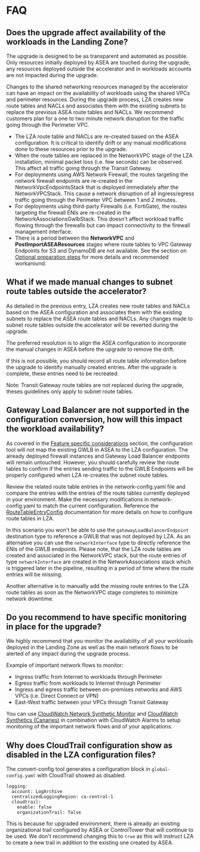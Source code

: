 # FAQ

## Does the upgrade affect availability of the workloads in the Landing Zone?

The upgrade is designed to be as transparent and automated as possible. Only resources initially deployed by ASEA are touched during the upgrade, any resources deployed outside the accelerator and in workloads accounts are not impacted during the upgrade.

Changes to the shared networking resources managed by the accelerator can have an impact on the availability of workloads using the shared VPCs and perimeter resources. During the upgrade process, LZA creates new route tables and NACLs and associates them with the existing subnets to replace the previous ASEA route tables and NACLs. We recommend customers plan for a one to two minute network disruption for the traffic going through the Perimeter VPC.

- The LZA route table and NACLs are re-created based on the ASEA configuration. It is critical to identify drift or any manual modifications done to these resources prior to the upgrade.
- When the route tables are replaced in the NetworkVPC stage of the LZA installation, minimal packet loss (i.e. few seconds) can be observed. This affect all traffic going through the Transit Gateway.
- For deployments using AWS Network Firewall, the routes targeting the network firewall endpoints are re-created in the NetworkVpcEndpointsStack that is deployed immediately after the NetworkVPCStack. This cause a network disruption of all ingress/egress traffic going through the Perimeter VPC between 1 and 2 minutes.
- For deployments using third-party Firewalls (i.e. FortiGate), the routes targeting the firewall ENIs are re-created in the NetworkAssociationsGwlbStack. This doesn't affect workload traffic flowing through the firewalls but can impact connectivity to the firewall management interface.
- There is a period between the **NetworkVPC** and **PostImportASEAResources** stages where route tables to VPC Gateway Endpoints for S3 and DynamoDB are not available. See the section on [Optional preparation steps](./upgrade/optional-steps.md#configure-interface-endpoints-for-s3-and-dynamodb) for more details and recommended workaround.

## What if we made manual changes to subnet route tables outside the accelerator?

As detailed in the previous entry, LZA creates new route tables and NACLs based on the ASEA configuration and associates them with the existing subnets to replace the ASEA route tables and NACLs. Any changes made to subnet route tables outside the accelerator will be reverted during the upgrade.

The preferred resolution is to align the ASEA configuration to incorporate the manual changes in ASEA before the upgrade to remove the drift.

If this is not possible, you should record all route table information before the upgrade to identify manually created entries. After the upgrade is complete, these entries need to be recreated.

Note: Transit Gateway route tables are not replaced during the upgrade, theses guidelines only apply to subnet route tables.


## Gateway Load Balancer are not supported in the configuration conversion, how will this impact the workload availability?

As covered in the [Feature specific considerations](./comparison/feature-specific-considerations.md#gateway-load-balancer) section, the configuration tool will not map the existing GWLB in ASEA to the LZA configuration. The already deployed firewall instances and Gateway Load Balancer endpoints will remain untouched. However, you should carefully review the route tables to confirm if the entries sending traffic to the GWLB Endpoints will be properly configured when LZA re-creates the subnet route tables.

Review the related route table entries in the network-config.yaml file and compare the entries with the entries of the route tables currently deployed in your environment. Make the necessary modifications in network-config.yaml to match the current configuration. Reference the [RouteTableEntryConfig](https://awslabs.github.io/landing-zone-accelerator-on-aws/latest/typedocs/latest/interfaces/___packages__aws_accelerator_config_lib_models_network_config.IRouteTableEntryConfig.html) documentation for more details on how to configure route tables in LZA.

In this scenario you won't be able to use the `gatewayLoadBalancerEndpoint` destination type to reference a GWLB that was not deployed by LZA. As an alternative you can use the `networkInterface` type to directly reference the ENIs of the GWLB endpoints. Please note, that the LZA route tables are created and associated in the NetworkVPC stack, but the route entries of type `networkInterface` are created in the NetworkAssociations stack which is triggered later in the pipeline, resulting in a period of time where the route entries will be missing.

Another alternative is to manually add the missing route entries to the LZA route tables as soon as the NetworkVPC stage completes to minimize network downtime.


## Do you recommend to have specific monitoring in place for the upgrade?

We highly recommend that you monitor the availability of all your workloads deployed in the Landing Zone as well as the main network flows to be alerted of any impact during the upgrade process.

Example of important network flows to monitor:

- Ingress traffic from Internet to workloads through Perimeter
- Egress traffic from workloads to Internet through Perimeter
- Ingress and egress traffic between on-premises networks and AWS VPCs (i.e. Direct Connect or VPN)
- East-West traffic between your VPCs through Transit Gateway

You can use [CloudWatch Network Synthetic Monitor](https://docs.aws.amazon.com/AmazonCloudWatch/latest/monitoring/what-is-network-monitor.html) and [CloudWatch Synthetics (Canaries)](https://docs.aws.amazon.com/AmazonCloudWatch/latest/monitoring/CloudWatch_Synthetics_Canaries.html) in combination with CloudWatch Alarms to setup monitoring of the important network flows and of your applications.


## Why does CloudTrail configuration show as disabled in the LZA configuration files?

The convert-config tool generates a configuration block in `global-config.yaml` with CloudTrail showed as disabled.

```
logging:
  account: LogArchive
  centralizedLoggingRegion: ca-central-1
  cloudtrail:
    enable: false
    organizationTrail: false

```

This is because for upgraded environment, there is already an existing organizational trail configured by ASEA or ControlTower that will continue to be used. We don't recommend changing this to `true` as this will instruct LZA to create a new trail in addition to the existing one created by ASEA.